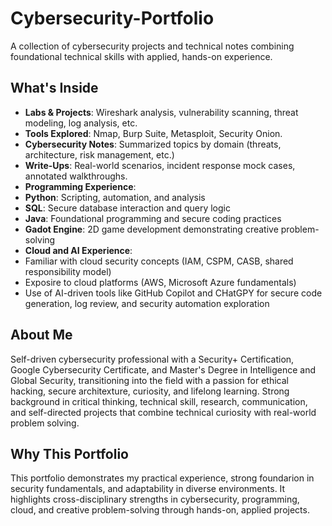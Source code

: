 # Cybersecurity-Portfolio
A collection of cybersecurity projects and technical notes combining foundational technical skills with applied, hands-on experience.

## What's Inside
- **Labs & Projects**: Wireshark analysis, vulnerability scanning, threat modeling, log analysis, etc.
- **Tools Explored**: Nmap, Burp Suite, Metasploit, Security Onion.
- **Cybersecurity Notes**: Summarized topics by domain (threats, architecture, risk management, etc.)
- **Write-Ups**: Real-world scenarios, incident response mock cases, annotated walkthroughs.
- **Programming Experience**:
- **Python**: Scripting, automation, and analysis
- **SQL**: Secure database interaction and query logic
- **Java**: Foundational programming and secure coding practices
- **Gadot Engine**: 2D game development demonstrating creative problem-solving
- **Cloud and AI Experience**:
- Familiar with cloud security concepts (IAM, CSPM, CASB, shared responsibility model)
- Exposire to cloud platforms (AWS, Microsoft Azure fundamentals)
- Use of AI-driven tools like GitHub Copilot and CHatGPY for secure code generation, log review, and security automation exploration

## About Me
Self-driven cybersecurity professional with a Security+ Certification, Google Cybersecurity Certificate, and Master's Degree in Intelligence and Global Security, transitioning into the field with a passion        for ethical hacking, secure architexture, curiosity, and lifelong learning. Strong background in critical thinking, technical skill, research, communication, and self-directed projects that combine technical      curiosity with real-world problem solving.

## Why This Portfolio
This portfolio demonstrates my practical experience, strong foundarion in security fundamentals, and adaptability in diverse environments. It highlights cross-disciplinary strengths in cybersecurity,              programming, cloud, and creative problem-solving through hands-on, applied projects. 
    
  
